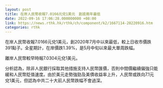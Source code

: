```yaml
---
layout: post
title: 在岸人民幣收報7.0166元兌1美元　創逾兩年最低
date: 2022-09-16 17:06:28.000000000 +08:00
link: https://news.rthk.hk/rthk/ch/component/k2/1667114-20220916.htm
categories: rthk
---
```


在岸人民幣收報7.0166元兌1美元，創2020年7月中以來最低，較上日收市價跌391點子。全星期計，在岸價跌1.39%，是5月中旬以來最大單周跌幅。

離岸人民幣較早時報7.0304元兌1美元。

分析認為，除非人民銀行採取其他措施支持人民幣匯價，否則中間價繼續偏強只能緩和人民幣貶值速度。由於美元走勢強勁及美債收益率上升，人民幣或跌向7.1元兌1美元，但認為中共二十大前人民幣跌幅不會過深。
